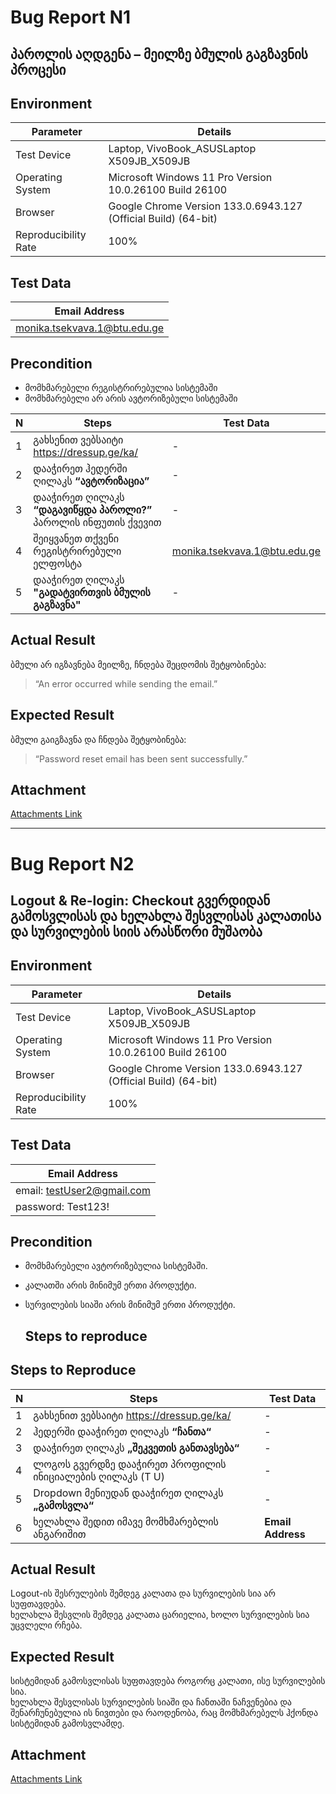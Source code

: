 # Bug Report N1
## პაროლის აღდგენა – მეილზე ბმულის გაგზავნის პროცესი

## Environment

| Parameter           | Details                                                        |
|---------------------|----------------------------------------------------------------|
| Test Device         | Laptop, VivoBook_ASUSLaptop X509JB_X509JB                     |
| Operating System    | Microsoft Windows 11 Pro Version 10.0.26100 Build 26100      |
| Browser             | Google Chrome Version 133.0.6943.127 (Official Build) (64-bit) |
| Reproducibility Rate | 100%                                                         |

## Test Data

| Email Address                  |
|----------------------------------|
| monika.tsekvava.1@btu.edu.ge   |


## Precondition
- მომხმარებელი რეგისტრირებულია სისტემაში  
- მომხმარებელი არ არის ავტორიზებული სისტემაში  



| **N** | **Steps**                                                                                     | **Test Data**                     |
|-------|------------------------------------------------------------------------------------------------|------------------------------------|
| 1     | გახსენით ვებსაიტი https://dressup.ge/ka/                                                     | -                                  |
| 2     | დააჭირეთ ჰედერში ღილაკს **“ავტორიზაცია”**                                                     | -                                  |
| 3     | დააჭირეთ ღილაკს **“დაგავიწყდა პაროლი?”** პაროლის ინფუთის ქვევით                               | -                                  |
| 4     | შეიყვანეთ თქვენი რეგისტრირებული ელფოსტა                                                       | monika.tsekvava.1@btu.edu.ge     |
| 5     | დააჭირეთ ღილაკს **"გადატვირთვის ბმულის გაგზავნა"**             | -                                  |
## Actual Result
ბმული არ იგზავნება მეილზე, ჩნდება შეცდომის შეტყობინება:  
> “An error occurred while sending the email.”

## Expected Result
ბმული გაიგზავნა და ჩნდება შეტყობინება:  
> “Password reset email has been sent successfully.”

## Attachment
[Attachments Link](https://jam.dev/c/7450211f-f25d-4d6c-bc6b-ed3117f0ab11)

-------------------------------------------------------------------------------------------------------------------------------------------------------------------
# Bug Report N2
## Logout & Re-login: Checkout გვერდიდან გამოსვლისას და ხელახლა შესვლისას კალათისა და სურვილების სიის არასწორი მუშაობა

## Environment

| Parameter           | Details                                                        |
|---------------------|----------------------------------------------------------------|
| Test Device         | Laptop, VivoBook_ASUSLaptop X509JB_X509JB                     |
| Operating System    | Microsoft Windows 11 Pro Version 10.0.26100 Build 26100      |
| Browser             | Google Chrome Version 133.0.6943.127 (Official Build) (64-bit) |
| Reproducibility Rate | 100%                                                         |


## Test Data

| Email Address                  |
|----------------------------------|
| email: testUser2@gmail.com |
| password: Test123!   |


## Precondition
- მომხმარებელი ავტორიზებულია სისტემაში.  
- კალათში არის მინიმუმ ერთი პროდუქტი.
- სურვილების სიაში არის მინიმუმ ერთი პროდუქტი.

   ## Steps to reproduce

## Steps to Reproduce

| **N** | **Steps**                                                                                     | **Test Data**                     |
|-------|------------------------------------------------------------------------------------------------|------------------------------------|
| 1     | გახსენით ვებსაიტი https://dressup.ge/ka/                                                     | -                                  |
| 2     | ჰედერში დააჭირეთ ღილაკს **“ჩანთა“**                                                           | -                                  |
| 3     | დააჭირეთ ღილაკს **„შეკვეთის განთავსება“**                                                     | -                                  |
| 4     | ლოგოს გვერდზე დააჭირეთ პროფილის ინიციალების ღილაკს (T U)                                     | -                                  |
| 5     | Dropdown მენიუდან დააჭირეთ ღილაკს **„გამოსვლა“**                                              | -                                  |
| 6     | ხელახლა შედით იმავე მომხმარებლის ანგარიშით                                                   | **Email Address**    |

## Actual Result
Logout-ის შესრულების შემდეგ კალათა და სურვილების სია არ სუფთავდება.  
ხელახლა შესვლის შემდეგ კალათა ცარიელია, ხოლო სურვილების სია უცვლელი რჩება.

## Expected Result
სისტემიდან გამოსვლისას სუფთავდება როგორც კალათი, ისე სურვილების სია.  
ხელახლა შესვლისას სურვილების სიაში და ჩანთაში ნაჩვენებია და შენარჩუნებულია ის ნივთები და რაოდენობა, რაც მომხმარებელს ჰქონდა სისტემიდან გამოსვლამდე.

## Attachment
[Attachments Link](https://jam.dev/c/8d5bd7f1-0733-44dd-9c8f-1383814c13b5)
